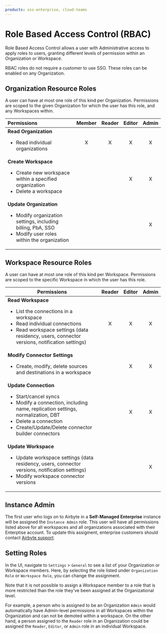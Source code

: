 ```yaml
---
products: oss-enterprise, cloud-teams
---
```


# Role Based Access Control (RBAC)

Role Based Access Control allows a user with Administrative access to apply roles to users, granting different levels of permission within an Organization or Workspace. 

RBAC roles do not require a customer to use SSO. These roles can be enabled on any Organization.

## Organization Resource Roles

A user can have at most one role of this kind per Organization. Permissions are scoped to the given Organization for which the user has this role, and any Workspaces within. 

| Permissions           | Member |  Reader |  Editor | Admin |
| :---------------------- | :--------: | :--------: | :--------: |:--------: |
| **Read Organization**<br /><ul><li> Read individual organizations</li></ul> | X | X | X | X |
| **Create Workspace**<br /><ul><li>Create new workspace within a specified organization</li><li>Delete a workspace</li></ul> | | | X | X |
| **Update Organization**<br /><ul><li>Modify organization settings, including billing, PbA, SSO</li><li>Modify user roles within the organization</li></ul> | |  |  | X |

## Workspace Resource Roles
A user can have at most one role of this kind per Workspace. Permissions are scoped to the specific Workspace in which the user has this role.

| Permissions           | Reader    | Editor    | Admin    |
| ---------------------- | :--------: | :--------:| :--------: |
| **Read Workspace**<br /><ul><li>List the connections in a workspace</li><li>Read individual connections</li><li>Read workspace settings (data residency, users, connector versions, notification settings) </li></ul> | X | X | X |
| **Modify Connector Settings**<br /><ul><li>Create, modify, delete  sources and destinations in a workspace</li></ul> | | X | X |
| **Update Connection**<br /><ul><li> Start/cancel syncs</li><li>Modify a connection, including name, replication settings, normalization, DBT</li><li>Delete a connection</li><li> Create/Update/Delete connector builder connectors</li></ul> |  | X | X |
| **Update Workspace**<br /><ul><li> Update workspace settings (data residency, users, connector versions, notification settings)</li><li> Modify workspace connector versions</li></ul> | |  | X |

## Instance Admin

The first user who logs on to Airbyte in a **Self-Managed Enterprise** instance will be assigned the `Instance Admin` role. This user will have all permissions listed above for all workspaces and all organizations associated with their Enterptise account. To update this assigment, enterprise customers should contact [Airbyte support](https://support.airbyte.com/hc/en-us).

## Setting Roles

<Arcade id="pYZ3aHWlV4kJatJG2dJN" title="Organization Permissions" paddingBottom="calc(61.37931034482759% + 41px)" />

In the UI, navigate to `Settings` > `General` to see a list of your Organization or Workspace members. Here, by selecting the role listed under `Organization Role` or `Workspace Role`, you can change the assignment.

Note that it is not possible to assign a Workspace member to a role that is more restricted than the role they've been assigned at the Organizational level. 

For example, a person who is assigned to be an Organization `Admin` would automatically have Admin-level permissions in all Workspaces within the Organization and can not be demoted within a workspace. On the other hand, a person assigned to the `Reader` role in an Organization could be assigned the `Reader`, `Editor`, or `Admin` role in an individual Workspace.


